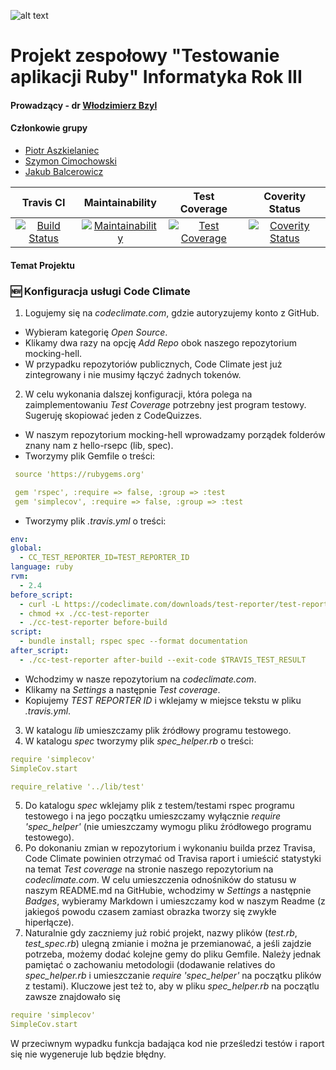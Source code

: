 ![alt text](https://i.imgur.com/OykAoy5.png "He protec but he also rspec")

# Projekt zespołowy "Testowanie aplikacji Ruby" Informatyka Rok III

#### Prowadzący - dr [Włodzimierz Bzyl](https://github.com/wbzyl)

#### Członkowie grupy

 - [Piotr Aszkielaniec](github.com/readher)
 - [Szymon Cimochowski](github.com/Rilok)
 - [Jakub Balcerowicz](github.com/JakubBalcerowicz)

|Travis CI   |Maintainability   |Test Coverage   |Coverity Status   |
|:-:|:-:|:-:|:-:|
|[![Build Status](https://travis-ci.org/my-rspec/mocking-hell-school-battle-harem.svg?branch=master)](https://travis-ci.org/my-rspec/mocking-hell-school-battle-harem)   |[![Maintainability](https://api.codeclimate.com/v1/badges/7ee8a9d2aa69693fef05/maintainability)](https://codeclimate.com/github/my-rspec/mocking-hell-school-battle-harem/maintainability)   |[![Test Coverage](https://api.codeclimate.com/v1/badges/7ee8a9d2aa69693fef05/test_coverage)](https://codeclimate.com/github/my-rspec/mocking-hell-school-battle-harem/test_coverage)|[![Coverity Status](https://scan.coverity.com/projects/14592/badge.svg)](https://scan.coverity.com/projects/my-rspec-mocking-hell-school-battle-harem)   |

#### Temat Projektu

### :new: Konfiguracja usługi Code Climate

1. Logujemy się na _codeclimate.com_, gdzie autoryzujemy konto z GitHub.
  - Wybieram kategorię _Open Source_.
  - Klikamy dwa razy na opcję _Add Repo_ obok naszego repozytorium mocking-hell.
  - W przypadku repozytoriów publicznych, Code Climate jest już zintegrowany i nie musimy łączyć żadnych tokenów.
2. W celu wykonania dalszej konfiguracji, która polega na zaimplementowaniu _Test Coverage_ potrzebny jest program testowy. Sugeruję skopiować jeden z CodeQuizzes.
 - W naszym repozytorium mocking-hell wprowadzamy porządek folderów znany nam z hello-rsepc (lib, spec).
 - Tworzymy plik Gemfile o treści:

 ```yml
  source 'https://rubygems.org'

  gem 'rspec', :require => false, :group => :test
  gem 'simplecov', :require => false, :group => :test
 ```
  - Tworzymy plik _.travis.yml_ o treści:

  ```yml
  env:
  global:
    - CC_TEST_REPORTER_ID=TEST_REPORTER_ID
  language: ruby
  rvm:
    - 2.4
  before_script:
    - curl -L https://codeclimate.com/downloads/test-reporter/test-reporter-latest-linux-amd64 > ./cc-test-reporter
    - chmod +x ./cc-test-reporter
    - ./cc-test-reporter before-build
  script:
    - bundle install; rspec spec --format documentation
  after_script:
    - ./cc-test-reporter after-build --exit-code $TRAVIS_TEST_RESULT
 ```
  - Wchodzimy w nasze repozytorium na _codeclimate.com_.
  - Klikamy na _Settings_ a następnie _Test coverage_.
  - Kopiujemy _TEST REPORTER ID_ i wklejamy w miejsce tekstu w pliku _.travis.yml_.
3. W katalogu _lib_ umieszczamy plik źródłowy programu testowego.
4. W katalogu _spec_ tworzymy plik _spec_helper.rb_ o treści:

 ```yml
 require 'simplecov'
 SimpleCov.start

 require_relative '../lib/test'
 ```
5. Do katalogu _spec_ wklejamy plik z testem/testami rspec programu testowego i na jego początku umieszczamy wyłącznie _require 'spec_helper'_ (nie umieszczamy wymogu pliku źródłowego programu testowego).
6. Po dokonaniu zmian w repozytorium i wykonaniu builda przez Travisa, Code Climate powinien otrzymać od Travisa raport i umieścić statystyki na temat _Test coverage_ na stronie naszego repozytorium na _codeclimate.com_. W celu umieszczenia odnośników do statusu w naszym README.md na GitHubie, wchodzimy w _Settings_ a następnie _Badges_, wybieramy Markdown i umieszczamy kod w naszym Readme (z jakiegoś powodu czasem zamiast obrazka tworzy się zwykłe hiperłącze).
7. Naturalnie gdy zaczniemy już robić projekt, nazwy plików (_test.rb_, _test_spec.rb_) ulegną zmianie i można je przemianować, a jeśli zajdzie potrzeba, możemy dodać kolejne gemy do pliku Gemfile. Należy jednak pamiętać o zachowaniu metodologii (dodawanie relatives do _spec_helper.rb_ i umieszczanie _require 'spec_helper'_ na początku plików z testami). Kluczowe jest też to, aby w pliku _spec_helper.rb_ na początlu zawsze znajdowało się

 ```yml
 require 'simplecov'
 SimpleCov.start
 ```

W przeciwnym wypadku funkcja badająca kod nie prześledzi testów i raport się nie wygeneruje lub będzie błędny.

